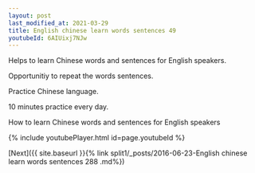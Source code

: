 ```yaml
---
layout: post
last_modified_at: 2021-03-29
title: English chinese learn words sentences 49 
youtubeId: 6AIUixj7NJw
---
```

 
 
Helps to learn Chinese words and sentences for English speakers.

Opportunitiy to repeat the words sentences. 

Practice Chinese language. 
 
10 minutes practice every day. 
 
How to learn Chinese words and sentences for English speakers 
 
{% include youtubePlayer.html id=page.youtubeId %}
 
 
[Next]({{ site.baseurl }}{% link  split1/_posts/2016-06-23-English chinese learn words sentences 288 .md%})
 
